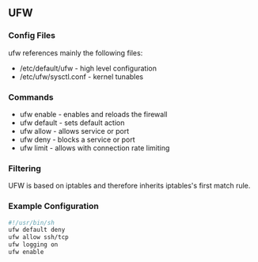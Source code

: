 ## UFW


### Config Files

ufw references mainly the following files:

* /etc/default/ufw - high level configuration
* /etc/ufw/sysctl.conf - kernel tunables


### Commands

* ufw enable - enables and reloads the firewall
* ufw default - sets default action
* ufw allow - allows service or port
* ufw deny - blocks a service or port
* ufw limit - allows with connection rate limiting


### Filtering

UFW is based on iptables and therefore inherits iptables's first match rule.


### Example Configuration

```sh
#!/usr/bin/sh
ufw default deny
ufw allow ssh/tcp
ufw logging on
ufw enable
```
